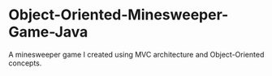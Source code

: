 # Object-Oriented-Minesweeper-Game-Java
A minesweeper game I created using MVC architecture and Object-Oriented concepts.
